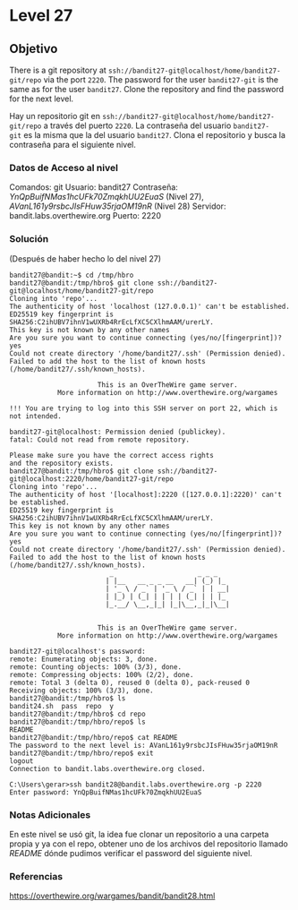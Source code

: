 # Level 27
## Objetivo
There is a git repository at `ssh://bandit27-git@localhost/home/bandit27-git/repo` via the port `2220`. The password for the user `bandit27-git` is the same as for the user `bandit27`.
Clone the repository and find the password for the next level.

Hay un repositorio git en `ssh://bandit27-git@localhost/home/bandit27-git/repo` a través del puerto `2220`. La contraseña del usuario `bandit27-git` es la misma que la del usuario `bandit27`.
Clona el repositorio y busca la contraseña para el siguiente nivel.
### Datos de Acceso al nivel
Comandos: git
Usuario: bandit27
Contraseña: *YnQpBuifNMas1hcUFk70ZmqkhUU2EuaS* (Nivel 27), *AVanL161y9rsbcJIsFHuw35rjaOM19nR* (Nivel 28)
Servidor: bandit.labs.overthewire.org 
Puerto: 2220
### Solución
(Después de haber hecho lo del nivel 27)
```
bandit27@bandit:~$ cd /tmp/hbro
bandit27@bandit:/tmp/hbro$ git clone ssh://bandit27-git@localhost/home/bandit27-git/repo
Cloning into 'repo'...
The authenticity of host 'localhost (127.0.0.1)' can't be established.
ED25519 key fingerprint is SHA256:C2ihUBV7ihnV1wUXRb4RrEcLfXC5CXlhmAAM/urerLY.
This key is not known by any other names
Are you sure you want to continue connecting (yes/no/[fingerprint])? yes
Could not create directory '/home/bandit27/.ssh' (Permission denied).
Failed to add the host to the list of known hosts (/home/bandit27/.ssh/known_hosts).

                      This is an OverTheWire game server.
            More information on http://www.overthewire.org/wargames

!!! You are trying to log into this SSH server on port 22, which is not intended.

bandit27-git@localhost: Permission denied (publickey).
fatal: Could not read from remote repository.

Please make sure you have the correct access rights
and the repository exists.
bandit27@bandit:/tmp/hbro$ git clone ssh://bandit27-git@localhost:2220/home/bandit27-git/repo
Cloning into 'repo'...
The authenticity of host '[localhost]:2220 ([127.0.0.1]:2220)' can't be established.
ED25519 key fingerprint is SHA256:C2ihUBV7ihnV1wUXRb4RrEcLfXC5CXlhmAAM/urerLY.
This key is not known by any other names
Are you sure you want to continue connecting (yes/no/[fingerprint])? yes
Could not create directory '/home/bandit27/.ssh' (Permission denied).
Failed to add the host to the list of known hosts (/home/bandit27/.ssh/known_hosts).
                         _                     _ _ _
                        | |__   __ _ _ __   __| (_) |_
                        | '_ \ / _` | '_ \ / _` | | __|
                        | |_) | (_| | | | | (_| | | |_
                        |_.__/ \__,_|_| |_|\__,_|_|\__|


                      This is an OverTheWire game server.
            More information on http://www.overthewire.org/wargames

bandit27-git@localhost's password:
remote: Enumerating objects: 3, done.
remote: Counting objects: 100% (3/3), done.
remote: Compressing objects: 100% (2/2), done.
remote: Total 3 (delta 0), reused 0 (delta 0), pack-reused 0
Receiving objects: 100% (3/3), done.
bandit27@bandit:/tmp/hbro$ ls
bandit24.sh  pass  repo  y
bandit27@bandit:/tmp/hbro$ cd repo
bandit27@bandit:/tmp/hbro/repo$ ls
README
bandit27@bandit:/tmp/hbro/repo$ cat README
The password to the next level is: AVanL161y9rsbcJIsFHuw35rjaOM19nR
bandit27@bandit:/tmp/hbro/repo$ exit
logout
Connection to bandit.labs.overthewire.org closed.

C:\Users\gerar>ssh bandit28@bandit.labs.overthewire.org -p 2220
Enter password: YnQpBuifNMas1hcUFk70ZmqkhUU2EuaS
```
### Notas Adicionales
En este nivel se usó git, la idea fue clonar un repositorio a una carpeta propia y ya con el repo, obtener uno de los archivos del repositorio llamado *README* dónde pudimos verificar el password del siguiente nivel.
### Referencias
https://overthewire.org/wargames/bandit/bandit28.html